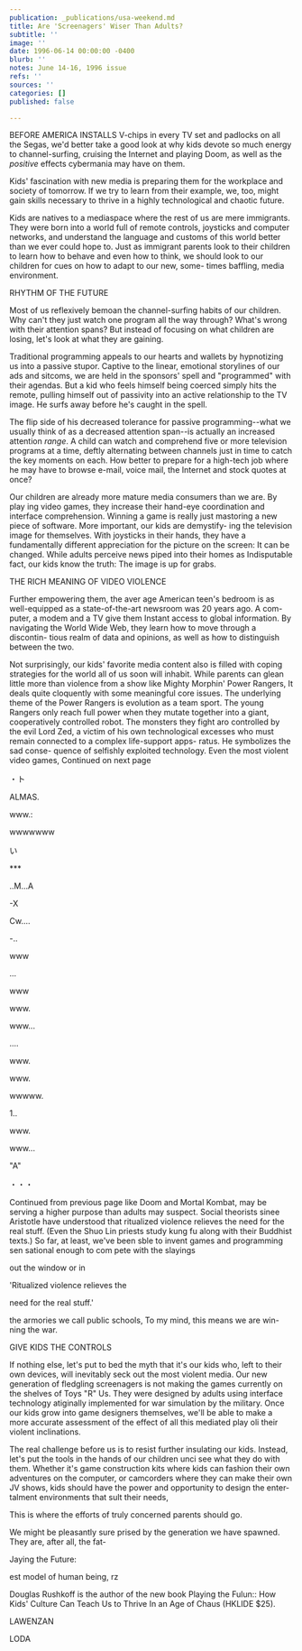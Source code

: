```yaml
---
publication: _publications/usa-weekend.md
title: Are 'Screenagers' Wiser Than Adults?
subtitle: ''
image: ''
date: 1996-06-14 00:00:00 -0400
blurb: ''
notes: June 14-16, 1996 issue
refs: ''
sources: ''
categories: []
published: false

---
```

BEFORE AMERICA INSTALLS V-chips in every TV set and padlocks on all the Segas, we'd better take a good look at why kids devote so much energy to channel-surfing, cruising the Internet and playing Doom, as well as the _positive_ effects cybermania may have on them.

Kids' fascination with new media is preparing them for the workplace and society of tomorrow. If we try to learn from their example, we, too, might gain skills necessary to thrive in a highly technological and chaotic future.

Kids are natives to a mediaspace where the rest of us are mere immigrants. They were born into a world full of remote controls, joysticks and computer networks, and understand the language and customs of this world better than we ever could hope to. Just as immigrant parents look to their children to learn how to behave and even how to think, we should look to our children for cues on how to adapt to our new, some- times baffling, media environment.

RHYTHM OF THE FUTURE

Most of us reflexively bemoan the channel-surfing habits of our children. Why can't they just watch one program all the way through? What's wrong with their attention spans? But instead of focusing on what children are losing, let's look at what they are gaining.

Traditional programming appeals to our hearts and wallets by hypnotizing us into a passive stupor. Captive to the linear, emotional storylines of our ads and sitcoms, we are held in the sponsors' spell and "programmed" with their agendas. But a kid who feels himself being coerced simply hits the remote, pulling himself out of passivity into an active relationship to the TV image. He surfs away before he's caught in the spell.

The flip side of his decreased tolerance for passive programming--what we usually think of as a decreased attention span--is actually an increased attention _range_. A child can watch and comprehend five or more television programs at a time, deftly alternating between channels just in time to catch the key moments on each. How better to prepare for a high-tech job where he may have to browse e-mail, voice mail, the Internet and stock quotes at once?

Our children are already more mature media consumers than we are. By play ing video games, they increase their hand-eye coordination and interface comprehension. Winning a game is really just mastoring a new piece of software. More important, our kids are demystify- ing the television image for themselves. With joysticks in their hands, they have a fundamentally different appreciation for the picture on the screen: It can be changed. While adults perceive news piped into their homes as Indisputable fact, our kids know the truth: The image is up for grabs.

THE RICH MEANING OF VIDEO VIOLENCE

Further empowering them, the aver age American teen's bedroom is as well-equipped as a state-of-the-art newsroom was 20 years ago. A com- puter, a modem and a TV give them Instant access to global information. By navigating the World Wide Web, they learn how to move through a discontin- tious realm of data and opinions, as well as how to distinguish between the two.

Not surprisingly, our kids' favorite media content also is filled with coping strategies for the world all of us soon will inhabit. While parents can glean little more than violence from a show like Mighty Morphin' Power Rangers, It deals quite cloquently with some meaningful core issues. The underlying theme of the Power Rangers is evolution as a team sport. The young Rangers only reach full power when they mutate together into a giant, cooperatively controlled robot. The monsters they fight aro controlled by the evil Lord Zed, a victim of his own technological excesses who must remain connected to a complex life-support apps- ratus. He symbolizes the sad conse- quence of selfishly exploited technology. Even the most violent video games, Continued on next page

・ト

ALMAS.

www.:

wwwwwww

い

\***

..M...A

\-X

Cw....

\-..

www

...

www

www.

www...

....

www.

www.

wwwww.

1\..

www.

www...

"A"

・・・

Continued from previous page like Doom and Mortal Kombat, may be serving a higher purpose than adults may suspect. Social theorists sinee Aristotle have understood that ritualized violence relieves the need for the real stuff. (Even the Shuo Lin priests study kung fu along with their Buddhist texts.) So far, at least, we've been sble to invent games and programming sen sational enough to com pete with the slayings

out the window or in

'Ritualized violence relieves the

need for the real stuff.'

the armories we call public schools, To my mind, this means we are win- ning the war.

GIVE KIDS THE CONTROLS

If nothing else, let's put to bed the myth that it's our kids who, left to their own devices, will inevitably seck out the most violent media. Our new generation of fledgling screenagers is not making the games currently on the shelves of Toys "R" Us. They were designed by adults using interface technology atiginally implemented for war simulation by the military. Once our kids grow into game designers themselves, we'll be able to make a more accurate assessment of the effect of all this mediated play oli their violent inclinations.

The real challenge before us is to resist further insulating our kids. Instead, let's put the tools in the hands of our children unci see what they do with them. Whether it's game construction kits where kids can fashion their own adventures on the computer, or camcorders where they can make their own JV shows, kids should have the power and opportunity to design the enter- talment environments that sult their needs,

This is where the efforts of truly concerned parents should go.

We might be pleasantly sure prised by the generation we have spawned. They are, after all, the fat-

Jaying the Future:

est model of human being, rz

Douglas Rushkoff is the author of the new book Playing the Fulun:: How Kids' Culture Can Teach Us to Thrive In an Age of Chaus (HKLIDE $25).

LAWENZAN

LODA